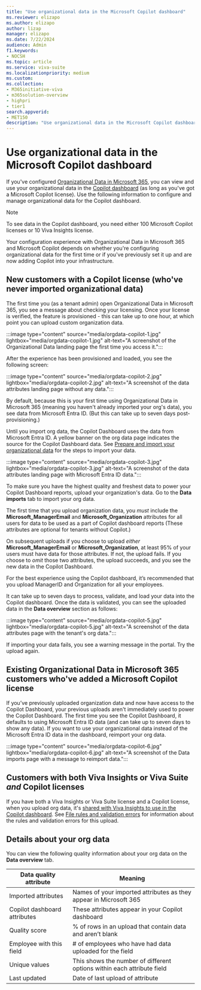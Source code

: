 ```yaml
---
title: "Use organizational data in the Microsoft Copilot dashboard"
ms.reviewer: elizapo
ms.author: elizapo
author: lizap
manager: elizapo
ms.date: 7/22/2024
audience: Admin
f1.keywords:
- NOCSH
ms.topic: article
ms.service: viva-suite
ms.localizationpriority: medium
ms.custom:
ms.collection:  
- M365initiative-viva
- m365solution-overview
- highpri
- tier1
search.appverid:
- MET150
description: "Use organizational data in the Microsoft Copilot dashboard"
---
```

# Use organizational data in the Microsoft Copilot dashboard

If you've configured [Organizational Data in Microsoft 365](organizational-data.md), you can view and use your organizational data in the [Copilot dashboard](insights/org-team-insights/delegate-access.md) (as long as you've got a Microsoft Copilot license). Use the following information to configure and manage organizational data for the Copilot dashboard.

> [!NOTE]
> To see data in the Copilot dashboard, you need either 100 Microsoft Copilot licenses or 10 Viva Insights license.

Your configuration experience with Organizational Data in Microsoft 365 and Microsoft Copilot depends on whether you're configuring organizational data for the first time or if you've previously set it up and are now adding Copilot into your infrastructure.

## New customers with a Copilot license (who've never imported organizational data)

The first time you (as a tenant admin) open Organizational Data in Microsoft 365, you see a message about checking your licensing. Once your license is verified, the feature is provisioned - this can take up to one hour, at which point you can upload custom organization data.

:::image type="content" source="media/orgdata-copilot-1.jpg" lightbox="media/orgdata-copilot-1.jpg" alt-text="A screenshot of the Organizational Data landing page the first time you access it.":::

After the experience has been provisioned and loaded, you see the following screen: 

:::image type="content" source="media/orgdata-copilot-2.jpg" lightbox="media/orgdata-copilot-2.jpg" alt-text="A screenshot of the data attributes landing page without any data.":::

By default, because this is your first time using Organizational Data in Microsoft 365 (meaning you haven't already imported your org's data), you see data from Microsoft Entra ID. (But this can take up to seven days post-provisioning.)

Until you import org data, the Copilot Dashboard uses the data from Microsoft Entra ID. A yellow banner on the org data page indicates the source for the Copilot Dashboard data. See [Prepare and import your organizational data](organizational-data.md#prepare-and-import-your-organizational-data) for the steps to import your data.

:::image type="content" source="media/orgdata-copilot-3.jpg" lightbox="media/orgdata-copilot-3.jpg" alt-text="A screenshot of the data attributes landing page with Microsoft Entra ID data.":::

To make sure you have the highest quality and freshest data to power your Copilot Dashboard reports, upload your organization's data. Go to the **Data imports** tab to import your org data.

The first time that you upload organization data, you *must* include the **Microsoft_ManagerEmail** and **Microsoft_Organization** attributes for all users for data to be used as a part of Copilot dashboard reports (These attributes are optional for tenants without Copilot.) 

On subsequent uploads if you choose to upload *either* **Microsoft_ManagerEmail** or **Microsoft_Organization**, at least 95% of your users must have data for those attributes. If not, the upload fails. If you choose to *omit* those two attributes, the upload succeeds, and you see the new data in the Copilot Dashboard. 

For the best experience using the Copilot dashboard, it’s recommended that you upload ManagerID and Organization for all your employees. 

It can take up to seven days to process, validate, and load your data into the Copilot dashboard. Once the data is validated, you can see the uploaded data in the **Data overview** section as follows:  

:::image type="content" source="media/orgdata-copilot-5.jpg" lightbox="media/orgdata-copilot-5.jpg" alt-text="A screenshot of the data attributes page with the tenant's org data.":::


If importing your data fails, you see a warning message in the portal. Try the upload again.

## Existing Organizational Data in Microsoft 365 customers who've added a Microsoft Copilot license
If you’ve previously uploaded organization data and now have access to the Copilot Dashboard, your previous uploads aren't immediately used to power the Copilot Dashboard. The first time you see the Copilot Dashboard, it defaults to using Microsoft Entra ID data (and can take up to seven days to show any data). If you want to use your organizational data instead of the Microsoft Entra ID data in the dashboard, reimport your org data. 

:::image type="content" source="media/orgdata-copilot-6.jpg" lightbox="media/orgdata-copilot-6.jpg" alt-text="A screenshot of the Data imports page with a message to reimport data.":::

## Customers with both Viva Insights or Viva Suite *and* Copilot licenses  

If you have both a Viva Insights or Viva Suite license and a Copilot license, when you upload org data, it's [shared with Viva Insights to use in the Copilot dashboard](insights/org-team-insights/copilot-dashboard.md). See [File rules and validation errors](insights/advanced/admin/rules-validation-errors.md) for information about the rules and validation errors for this upload.

## Details about your org data

You can view the following quality information about your org data on the **Data overview** tab. 

|Data quality attribute|Meaning|
|-|-|
|Imported attributes|Names of your imported attributes as they appear in Microsoft 365| 
|Copilot dashboard attributes|These attributes appear in your Copilot dashboard| 
|Quality score|% of rows in an upload that contain data and aren’t blank| 
|Employee with this field|# of employees who have had data uploaded for the field|  
|Unique values|This shows the number of different options within each attribute field| 
|Last updated|Date of last upload of attribute| 

